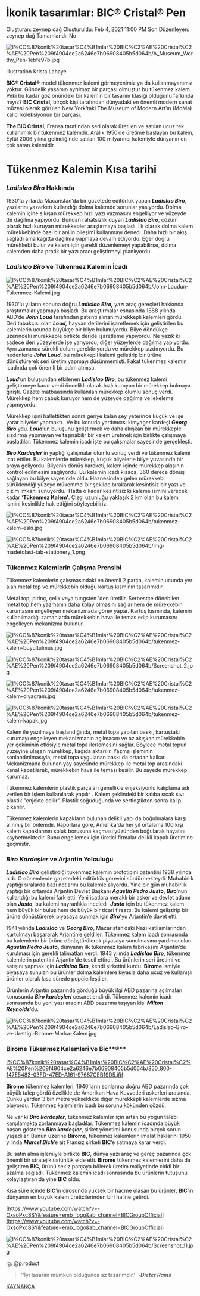 # İkonik tasarımlar: BIC® Cristal® Pen

Oluşturan: zeynep dağ
Oluşturuldu: Feb 4, 2021 11:00 PM
Son Düzenleyen: zeynep dağ
Tamamlandı: No

![I%CC%87konik%20tasar%C4%B1mlar%20BIC%C2%AE%20Cristal%C2%AE%20Pen%209f4904ce2a6246e7b06908405b5d064b/A_Museum_Worthy_Pen-1ebfe97b.jpg](I%CC%87konik%20tasar%C4%B1mlar%20BIC%C2%AE%20Cristal%C2%AE%20Pen%209f4904ce2a6246e7b06908405b5d064b/A_Museum_Worthy_Pen-1ebfe97b.jpg)

illustration Krista Lahaye

**BIC® Cristal®** model tükenmez kalemi görmeyenimiz ya da kullanmayanımız yoktur. Gündelik yaşamın ayrılmaz bir parçası olmuştur bu tükenmez kalem. Peki bu kadar göz önündeki bir kalemin bir tasarım klasiği olduğunu farkında mıyız? **BIC Cristal,** birçok kişi tarafından dünyadaki en önemli modern sanat müzesi olarak görülen New York’taki The Museum of Modern Art’ın (MoMa) kalıcı koleksiyonun bir parçası.

**The BIC Cristal**, Fransa tarafından seri olarak üretilen ve satılan ucuz tek kullanımlık bir tükenmez kalemdir. Aralık 1950’de üretime başlayan bu kalem, Eylül 2006 yılına gelindiğinde satılan 100 milyarıncı kalemiyle dünyanın en çok satan kalemidir. 

# Tükenmez Kalemin Kısa tarihi

### *Ladislao Bİro* Hakkında

1930’lu yıllarda Macaristan’da bir gazetede editörlük yapan ***Ladislao Biro***, yazılarını yazarken kullandığı dolma kalemde sorunlar yaşıyordu. Dolma kalemin içine sıkışan mürekkep hızlı yazı yazmasını engelliyor ve yüzeyde de dağılma yapıyordu. Bundan rahatsızlık duyan ***Ladislao Biro***, çözüm olarak hızlı kuruyan mürekkepler araştırmaya başladı. İlk olarak dolma kalem mürekkebinde özel bir anilin bileşimi kullanmayı denedi. Daha hızlı bir akış sağladı ama kağıtta dağılma yapmaya devam ediyordu. Eğer doğru mürekkebi bulur ve kalem için gerekli düzenlemeyi yapabilirse, dolma kalemden daha pratik bir yazı aracı geliştirmeyi planlıyordu.

### *Ladislao Biro* ve Tükenmez Kalemin İcadı

![I%CC%87konik%20tasar%C4%B1mlar%20BIC%C2%AE%20Cristal%C2%AE%20Pen%209f4904ce2a6246e7b06908405b5d064b/John-Loudun-Tukenmez-Kalemi.jpg](I%CC%87konik%20tasar%C4%B1mlar%20BIC%C2%AE%20Cristal%C2%AE%20Pen%209f4904ce2a6246e7b06908405b5d064b/John-Loudun-Tukenmez-Kalemi.jpg)

1930’lu yılların sonuna doğru ***Ladislao Biro,*** yazı araç gereçleri hakkında araştırmalar yapmaya başladı. Bu araştırmalar esnasında 1888 yılında ABD’de ***John Loud*** tarafından patenti alınan mürekkepli kalemleri gördü. Deri tabakçısı olan ***Loud,*** hayvan derilerini işaretlemek için geliştirilen bu kalemlerin ucunda büyükçe bir bilye bulunuyordu. Bilye döndükçe üzerindeki mürekkeple birlikte deride işaretleme yapıyordu. Ne yazık ki sadece deri yüzeylerde işe yarıyordu, diğer yüzeylerde dağılma yapıyordu. Aynı zamanda sürekli dolum gerektiriyordu ve mürekkep sızdırıyordu. Bu nedenlerle ***John Loud***, bu mürekkepli kalemi geliştirip bir ürüne dönüştürerek seri üretim yapmayı düşünmemişti. Fakat tükenmez kalemin icadında çok önemli bir adım atmıştı.

***Loud***’un buluşundan etkilenen ***Ladislao Biro***, bu tükenmez kalemi geliştirmeye karar verdi öncelikli olarak hızlı kuruyan bir mürekkep bulmaya girişti. Gazete matbaasında kullanılan mürekkep olumlu sonuç verdi. Mürekkep hem çabuk kuruyor hem de yüzeyde dağılma ve lekeleme yapmıyordu.

Mürekkep işini hallettikten sonra geriye kalan şey yeterince küçük ve işe yarar bilyeler yapmaktı.  Ve bu konuda yardımcısı kimyager kardeşi ***Georg Biro***’ydu. ***Loud***’un buluşunu geliştirmek ve daha akışkan bir mürekkeple sızdırma yapmayan ve taşınabilir bir kalem üretmek için birlikte çalışmaya başladılar. Tükenmez kalemin icadı işte bu çalışmalar sayesinde gerçekleşti.

***Biro Kardeşler***’in yaptığı çalışmalar olumlu sonuç verdi ve tükenmez kalemi icat ettiler. Bu kalemlerde mürekkep, küçük bilyelerle bilye yuvasında bir araya geliyordu. Bilyenin dönüş hareketi, kalem içinde mürekkep akışının kontrol edilmesini sağlıyordu. Bu kalemin icadı kısaca, 360 derece dönüş sağlayan bu bilye sayesinde oldu. Haznesinden gelen mürekkebi sürüklendiği yüzeye mükemmel bir şekilde bırakarak kesintisiz bir yazı ve çizim imkanı sunuyordu.  Hatta o kadar kesintisiz ki kaleme ismini verecek kadar **‘Tükenmez Kalem’**. Çizgi uzunluğu yaklaşık 2 km olan bu kalem ismini kesinlikle hak ettiğini söyleyebiliriz.

![I%CC%87konik%20tasar%C4%B1mlar%20BIC%C2%AE%20Cristal%C2%AE%20Pen%209f4904ce2a6246e7b06908405b5d064b/tukenmez-kalem-eski.jpg](I%CC%87konik%20tasar%C4%B1mlar%20BIC%C2%AE%20Cristal%C2%AE%20Pen%209f4904ce2a6246e7b06908405b5d064b/tukenmez-kalem-eski.jpg)

![I%CC%87konik%20tasar%C4%B1mlar%20BIC%C2%AE%20Cristal%C2%AE%20Pen%209f4904ce2a6246e7b06908405b5d064b/img-madetolast-tab-stationery_1.png](I%CC%87konik%20tasar%C4%B1mlar%20BIC%C2%AE%20Cristal%C2%AE%20Pen%209f4904ce2a6246e7b06908405b5d064b/img-madetolast-tab-stationery_1.png)

### Tükenmez Kalemlerin Çalışma Prensibi

Tükenmez kalemlerin çalışmasındaki en önemli 2 parça, kalemin ucunda yer alan metal top ve mürekkebin olduğu kartuş kısmının tasarımıdır.

Metal top, pirinç, çelik veya tungsten 'den üretilir. Serbestçe dönebilen metal top hem yazmanın daha kolay olmasını sağlar hem de mürekkebin kurumasını engelleyen mekanizmada görev yapar. Kartuş kısmında, kalemin kullanılmadığı zamanlarda mürekkebin hava ile temas edip kurumasını engelleyen mekanizma bulunur.

![I%CC%87konik%20tasar%C4%B1mlar%20BIC%C2%AE%20Cristal%C2%AE%20Pen%209f4904ce2a6246e7b06908405b5d064b/tukenmez-kalem-buyultulmus.jpg](I%CC%87konik%20tasar%C4%B1mlar%20BIC%C2%AE%20Cristal%C2%AE%20Pen%209f4904ce2a6246e7b06908405b5d064b/tukenmez-kalem-buyultulmus.jpg)

![I%CC%87konik%20tasar%C4%B1mlar%20BIC%C2%AE%20Cristal%C2%AE%20Pen%209f4904ce2a6246e7b06908405b5d064b/Screenshot_2.jpg](I%CC%87konik%20tasar%C4%B1mlar%20BIC%C2%AE%20Cristal%C2%AE%20Pen%209f4904ce2a6246e7b06908405b5d064b/Screenshot_2.jpg)

![I%CC%87konik%20tasar%C4%B1mlar%20BIC%C2%AE%20Cristal%C2%AE%20Pen%209f4904ce2a6246e7b06908405b5d064b/tukenmez-kalem-diyagram.jpg](I%CC%87konik%20tasar%C4%B1mlar%20BIC%C2%AE%20Cristal%C2%AE%20Pen%209f4904ce2a6246e7b06908405b5d064b/tukenmez-kalem-diyagram.jpg)

![I%CC%87konik%20tasar%C4%B1mlar%20BIC%C2%AE%20Cristal%C2%AE%20Pen%209f4904ce2a6246e7b06908405b5d064b/tukenmez-kalem-kapak.jpg](I%CC%87konik%20tasar%C4%B1mlar%20BIC%C2%AE%20Cristal%C2%AE%20Pen%209f4904ce2a6246e7b06908405b5d064b/tukenmez-kalem-kapak.jpg)

Kalem ile yazılmaya başlandığında, metal topa yapılan baskı, kartuştaki kurumayı engelleyen mekanizmanın açılmasını ve az akışkan mürekkebin yer çekiminin etkisiyle metal topa ilerlemesini sağlar. Böylece metal topun yüzeyine ulaşan mürekkep, kağıda aktarılır. Yazma işleminin sonlandırılmasıyla, metal topa uygulanan baskı da ortadan kalkar. Mekanizmada bulunan yay sayesinde mürekkep ile metal top arasındaki kanal kapatılarak, mürekkebin hava ile teması kesilir. Bu sayede mürekkep kurumaz.

Tükenmez kalemlerin plastik parçaları genellikle enjeksiyonlu kalıplama adı verilen bir işlem kullanılarak yapılır . Kalem şeklindeki bir kalıba sıcak sıvı plastik "enjekte edilir". Plastik soğuduğunda ve sertleştikten sonra kalıp çıkarılır.

Tükenmez kalemlerin kapakların bulunan delikli yapı da boğulmalara karşı alınmış bir önlemdir. Raporlara göre, Amerika'da her yıl ortalama 100 kişi kalem kapaklarının soluk borusuna kaçması yüzünden boğularak hayatını kaybetmektedir. Bunu engellemek için üretici firmalar delikli kapak üretimine geçmiştir.

### *Biro Kardeşler* ve Arjantin Yolculuğu

***Ladislao Biro*** geliştirdiği tükenmez kalemin prototipini patentini 1938 yılında aldı. O dönemlerde gazetedeki editörlük görevini sürdürmekteydi. Muhabirlik yaptığı sıralarda bazı notlarını bu kalemle alıyordu. Yine bir gün muhabirlik yaptığı bir ortamda Arjantin Devlet Başkanı ***Agustin Pedro Justo***, ***Biro***’nun kullandığı bu kalemi fark etti. Yeni icatlara meraklı bir asker ve devlet adamı olan ***Justo***, bu kalemi hayranlıkla inceledi. ***Justo*** için bu tükenmez kalem hem büyük bir buluş hem de büyük bir ticari fırsattı. Bu kalemi geliştirip bir ürüne dönüştürerek piyasaya sunmak için ***Biro***’yu Arjantin’e davet etti.

1941 yılında ***Ladislao*** ve ***Georg Biro***, Macaristan’daki Nazi katliamlarından kurtulmayı başararak Arjantin’e geldiler. Tükenmez kalem icadı sonrasında bu kalemlerin bir ürüne dönüştürülerek piyasaya sunulmasına yardımcı olan ***Agustin Pedro Justo***, dünyanın ilk tükenmez kalem fabrikasını Arjantin’de kurulması için gerekli talimatları verdi. 1943 yılında ***Ladislao Biro***, tükenmez kalemlerin patentini Arjantin’de tescil ettirdi. Bu ürünlerin seri üretimi ve satışını yapmak için ***Ladislao Biro***, kendi şirketini kurdu. **Birome** ismiyle piyasaya sunulan bu ürünler dolma kalemlere kıyasla daha ucuz ve kullanışlı ürünler olarak kısa sürede popülerleştiler.

Ürünlerin Arjantin pazarında gördüğü büyük ilgi ABD pazarına açılmaları konusunda ***Biro kardeşleri*** cesaretlendirdi. Tükenmez kalemin icadı sonrasında bu yeni yazı aracını ABD pazarına taşıyan kişi ***Milton Reynolds***’du.

![I%CC%87konik%20tasar%C4%B1mlar%20BIC%C2%AE%20Cristal%C2%AE%20Pen%209f4904ce2a6246e7b06908405b5d064b/Ladislao-Biro-ve-Urettigi-Birome-Marka-Kalem.jpg](I%CC%87konik%20tasar%C4%B1mlar%20BIC%C2%AE%20Cristal%C2%AE%20Pen%209f4904ce2a6246e7b06908405b5d064b/Ladislao-Biro-ve-Urettigi-Birome-Marka-Kalem.jpg)

### Birome Tükenmez Kalemleri ve Bic**®**

[I%CC%87konik%20tasar%C4%B1mlar%20BIC%C2%AE%20Cristal%C2%AE%20Pen%209f4904ce2a6246e7b06908405b5d064b/350_800-147E5483-03FD-47ED-A161-97687CEB19D5.jfif](I%CC%87konik%20tasar%C4%B1mlar%20BIC%C2%AE%20Cristal%C2%AE%20Pen%209f4904ce2a6246e7b06908405b5d064b/350_800-147E5483-03FD-47ED-A161-97687CEB19D5.jfif)

**Birome** tükenmez kalemleri, 1940’ların sonlarına doğru ABD pazarında çok büyük talep gördü özellikle de Amerikan Hava Kuvvetleri askerleri arasında. Çünkü yerden 3 bin metre yükseklikte diğer mürekkepli kalemlerde sızma oluyordu. Tükenmez kalemlerin icadı bu sorunu kökünden çözdü.

Ne var ki ***Biro kardeşler***, tükenmez kalemler için artan bu yoğun talebi karşılamakta zorlanmaya başladılar. Tükenmez kalemin icadında büyük başarı gösteren ***Biro kardeşler***, şirket yönetimi konusunda birçok sorun yaşadılar. Bunun üzerine **Birome**, tükenmez kalemlerin imalat haklarını 1950 yılında ***Marcel Bich***’e ait Fransız şirketi **BIC**’e satmaya karar verdi.

Bu satın alma işlemiyle birlikte **BIC**, dünya yazı araç ve gereç pazarında çok önemli bir stratejik üstünlük elde etti. **Birome** tükenmez kalemlerini daha da geliştiren **BIC**, ürünü sekiz parçaya bölerek üretim maliyetinde ciddi bir azalma sağladı. Tükenmez kalemin icadı sonrasında bu ürünlerin tutuşunu kolaylaştıran da yine **BIC** oldu.

Kısa süre içinde **BIC**’in cirosunda yüksek bir hacme ulaşan bu ürünler, **BIC**’in dünyanın en büyük kalem üreticilerinden biri haline getirdi.

[https://www.youtube.com/watch?v=-OxsoPxc8SY&feature=emb_logo&ab_channel=BICGroupOfficial](https://www.youtube.com/watch?v=-OxsoPxc8SY&feature=emb_logo&ab_channel=BICGroupOfficial)

![I%CC%87konik%20tasar%C4%B1mlar%20BIC%C2%AE%20Cristal%C2%AE%20Pen%209f4904ce2a6246e7b06908405b5d064b/Screenshot_11.jpg](I%CC%87konik%20tasar%C4%B1mlar%20BIC%C2%AE%20Cristal%C2%AE%20Pen%209f4904ce2a6246e7b06908405b5d064b/Screenshot_11.jpg)

ig: @p.roduct

> ''İyi tasarım mümkün olduğunca az tasarımdır.'' -***Dieter Rams***

[KAYNAKÇA](I%CC%87konik%20tasar%C4%B1mlar%20BIC%C2%AE%20Cristal%C2%AE%20Pen%209f4904ce2a6246e7b06908405b5d064b/KAYNAKC%CC%A7A%20b51fd4407bbe4a9d972a2e7b160ddb84.md)